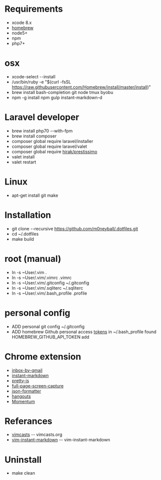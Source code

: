 # Requirements
* xcode 8.x
* [homebrew](http://mxcl.github.com/homebrew/)
* node5+
* npm
* php7+

# osx
* xcode-select --install
* /usr/bin/ruby -e "$(curl -fsSL https://raw.githubusercontent.com/Homebrew/install/master/install)"
* brew install bash-completion git node tmux byobu
* npm -g install npm gulp instant-markdown-d

# Laravel developer
* brew install php70 --with-fpm
* brew install composer
* composer global require laravel/installer
* composer global require laravel/valet
* composer global require [hirak/prestissimo](https://github.com/hirak/prestissimo)
* valet install
* valet restart

# Linux
* apt-get install git make

# Installation
* git clone --recursive https://github.com/m0neyball/.dotfiles.git
* cd ~/.dotfiles
* make build

# root (manual)
* ln -s ~User/.vim .
* ln -s ~User/.vim/.vimrc .vimrc
* ln -s ~User/.vim/.gitconfig ~/.gitconfig
* ln -s ~User/.vim/.sqliterc ~/.sqliterc
* ln -s ~User/.vim/.bash_profile .profile

# personal config
* ADD personal git config ~/.gitconfig
* ADD homebrew Github personal access [tokens](https://github.com/settings/tokens) in ~/.bash_profile found HOMEBREW_GITHUB_API_TOKEN add

# Chrome extension
* [inbox-by-gmail](https://chrome.google.com/webstore/detail/inbox-by-gmail/gkljgfmjocfalijkgoogmfffkhmkbgol)
* [instant-markdown](https://chrome.google.com/webstore/detail/markdown-preview/jmchmkecamhbiokiopfpnfgbidieafmd?hl=zh-TW)
* [pretty-js](https://chrome.google.com/webstore/detail/pretty-beautiful-javascri/piekbefgpgdecckjcpffhnacjflfoddg)
* [full-page-screen-capture](https://chrome.google.com/webstore/detail/full-page-screen-capture/fdpohaocaechififmbbbbbknoalclacl)
* [json-formatter](https://chrome.google.com/webstore/detail/json-formatter/bcjindcccaagfpapjjmafapmmgkkhgoa?hl=zh-TW)
* [hangouts](https://chrome.google.com/webstore/detail/google-hangouts/nckgahadagoaajjgafhacjanaoiihapd?hl=zh-TW)
* [Momentum](https://chrome.google.com/webstore/detail/momentum/laookkfknpbbblfpciffpaejjkokdgca?hl=en)

# Referances
* [vimcasts](http://vimcasts.org/episodes/synchronizing-plugins-with-git-submodules-and-pathogen/) -- vimcasts.org
* [vim-instant-markdown](https://github.com/suan/vim-instant-markdown.git) -- vim-instant-markdown

# Uninstall
* make clean
